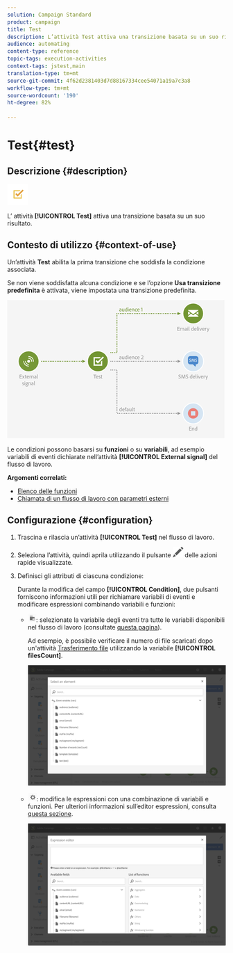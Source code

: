 ```yaml
---
solution: Campaign Standard
product: campaign
title: Test
description: L’attività Test attiva una transizione basata su un suo risultato.
audience: automating
content-type: reference
topic-tags: execution-activities
context-tags: jstest,main
translation-type: tm+mt
source-git-commit: 4f62d2381403d7d88167334cee54071a19a7c3a8
workflow-type: tm+mt
source-wordcount: '190'
ht-degree: 82%

---
```



# Test{#test}

## Descrizione {#description}

![](assets/test.png)

L’ attività **[!UICONTROL Test]** attiva una transizione basata su un suo risultato.

## Contesto di utilizzo {#context-of-use}

Un’attività **Test** abilita la prima transizione che soddisfa la condizione associata.

Se non viene soddisfatta alcuna condizione e se l’opzione **Usa transizione predefinita** è attivata, viene impostata una transizione predefinita.

![](assets/wkf_test_activity_example.png)

Le condizioni possono basarsi su **funzioni** o su **variabili**, ad esempio variabili di eventi dichiarate nell’attività **[!UICONTROL External signal]** del flusso di lavoro.

**Argomenti correlati:**

* [Elenco delle funzioni](../../automating/using/list-of-functions.md)
* [Chiamata di un flusso di lavoro con parametri esterni](../../automating/using/calling-a-workflow-with-external-parameters.md)

## Configurazione {#configuration}

1. Trascina e rilascia un’attività **[!UICONTROL Test]** nel flusso di lavoro.
1. Seleziona l’attività, quindi aprila utilizzando il pulsante ![](assets/edit_darkgrey-24px.png) delle azioni rapide visualizzate.
1. Definisci gli attributi di ciascuna condizione:

   Durante la modifica del campo **[!UICONTROL Condition]**, due pulsanti forniscono informazioni utili per richiamare variabili di eventi e modificare espressioni combinando variabili e funzioni:

   * ![](assets/extsignal_picker.png): selezionate la variabile degli eventi tra tutte le variabili disponibili nel flusso di lavoro (consultate  [questa pagina](../../automating/using/customizing-workflow-external-parameters.md)).

      Ad esempio, è possibile verificare il numero di file scaricati dopo un&#39;attività [Trasferimento file](../../automating/using/transfer-file.md) utilizzando la variabile **[!UICONTROL filesCount]**.

      ![](assets/wkf_test_activity_variables.png)

   * ![](assets/extsignal_expression_editor.png): modifica le espressioni con una combinazione di variabili e funzioni. Per ulteriori informazioni sull’editor espressioni, consulta [questa sezione](../../automating/using/advanced-expression-editing.md).

      ![](assets/wkf_test_activity_variables_expression.png)
